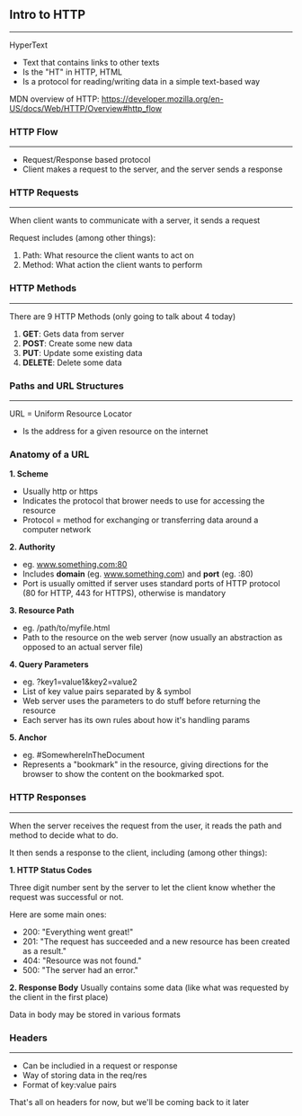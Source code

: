 ## Intro to HTTP
---
HyperText
- Text that contains links to other texts
- Is the "HT" in HTTP, HTML
- Is a protocol for reading/writing data in a simple text-based way

MDN overview of HTTP: https://developer.mozilla.org/en-US/docs/Web/HTTP/Overview#http_flow

### HTTP Flow
---
- Request/Response based protocol
- Client makes a request to the server, and the server sends a response

### HTTP Requests
---
When client  wants to communicate with a server, it sends a request

Request includes (among other things):
1. Path: What resource the client wants to act on
2. Method: What action the client wants to perform

### HTTP Methods
---
There are 9 HTTP Methods (only going to talk about 4 today)

1. **GET**: Gets data from server
2. **POST**: Create some new data
3. **PUT**: Update some existing data
4. **DELETE**: Delete some data

### Paths and URL Structures
---
URL = Uniform Resource Locator
- Is the address for a given resource on the internet

### Anatomy of a URL

**1. Scheme**
  - Usually http or https
  - Indicates the protocol that brower needs to use for accessing the resource
  - Protocol = method for exchanging or transferring data around a computer network

**2. Authority**
- eg. www.something.com:80
- Includes **domain** (eg. www.something.com) and **port** (eg. :80)
- Port is usually omitted if server uses standard ports of HTTP protocol (80 for HTTP, 443 for HTTPS), otherwise is mandatory

**3. Resource Path**
- eg. /path/to/myfile.html
- Path to the resource on the web server (now usually an abstraction as opposed to an actual server file)

**4. Query Parameters**
- eg. ?key1=value1&key2=value2
- List of key value pairs separated by & symbol
- Web server uses the parameters to do stuff before returning the resource
- Each server has its own rules about how it's handling params

**5. Anchor**
- eg. #SomewhereInTheDocument
- Represents a "bookmark" in the resource, giving directions for the browser to show the content on the bookmarked spot. 

### HTTP Responses
---
When the server receives the request from the user, it reads the path and method to decide what to do. 

It then sends a response to the client, including (among other things):

**1. HTTP Status Codes**

Three digit number sent by the server to let the client know whether the request was successful or not. 

Here are some main ones:
- 200: "Everything went great!"
- 201: "The request has succeeded and a new resource has been created as a result."
- 404: "Resource was not found."
- 500: "The server had an error."

**2. Response Body**
Usually contains some data (like what was requested by the client in the first place)

Data in body may be stored in various formats

### Headers
---
- Can be includied in a request or response
- Way of storing data in the req/res
- Format of key:value pairs

That's all on headers for now, but we'll be coming back to it later




